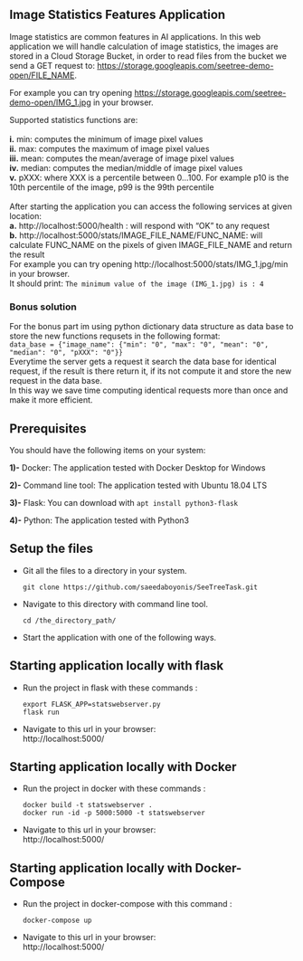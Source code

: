 ## Image Statistics Features Application 


Image statistics are common features in AI applications. In this web application we will handle calculation of image statistics, the images are stored in a Cloud Storage Bucket, in order to read files from the bucket we send a GET request to: https://storage.googleapis.com/seetree-demo-open/FILE_NAME.  

For example you can try opening https://storage.googleapis.com/seetree-demo-open/IMG_1.jpg in your browser.

Supported statistics functions are:
<br/><br/>
**i.** min: computes the minimum of image pixel values
<br/>
**ii.** max: computes the maximum of image pixel values
<br/>
**iii.** mean: computes the mean/average of image pixel values
<br/>
**iv.** median: computes the median/middle of image pixel values
<br/>
**v.** pXXX: where XXX is a percentile between 0...100. For example p10 is the 10th percentile of the image, p99 is the 99th percentile
<br/><br/>
After starting the application you can access the following services at given location:
<br/>
**a.** http://localhost:5000/health : will respond with “OK” to any request
<br/>
**b.** http://localhost:5000/stats/IMAGE_FILE_NAME/FUNC_NAME: will calculate FUNC_NAME on the pixels of given IMAGE_FILE_NAME and return the result
<br/>
For example you can try opening http://localhost:5000/stats/IMG_1.jpg/min in your browser.
<br/>
It should print: `The minimum value of the image (IMG_1.jpg) is : 4` 
### Bonus solution
For the bonus part im using python dictionary data structure as data base to store the new functions requsets in the following format:
<br/>
 `data_base = {"image_name": {"min": "0", "max": "0", "mean": "0", "median": "0", "pXXX": "0"}}`
 <br/>
Everytime the server gets a request it search the data base for identical request, if the result is there return it, if its not compute it and store the new request in the data base.
<br/>
In this way we save time computing identical requests more than once and make it more efficient.
 ## Prerequisites

You should have the following items on your system:


**1)-** Docker: The application tested with Docker Desktop for Windows 


**2)-** Command line tool: The application tested with Ubuntu 18.04 LTS


**3)-** Flask: You can download with `apt install python3-flask`


**4)-** Python: The application tested with Python3

## Setup the files 
*  Git all the files to a directory in your system.

   `git clone https://github.com/saeedaboyonis/SeeTreeTask.git`

* Navigate to this directory with command line tool.

    `cd /the_directory_path/`
* Start the application with one of the following ways.
## Starting application locally with flask

* Run the project in flask with these commands :


    `export FLASK_APP=statswebserver.py`
     </br>
     `flask run`
     
* Navigate to this url in your browser:
   </br>
http://localhost:5000/

 
## Starting application locally with Docker

* Run the project in docker with these commands :


    `docker build -t statswebserver .`
     </br>
     `docker run -id -p 5000:5000 -t statswebserver`
     
* Navigate to this url in your browser:
   </br>
http://localhost:5000/

## Starting application locally with Docker-Compose
* Run the project in docker-compose with this command :


    `docker-compose up`
     
* Navigate to this url in your browser:
   </br>
http://localhost:5000/
